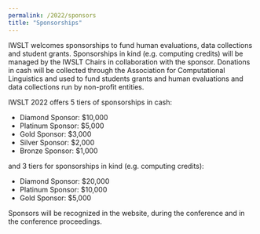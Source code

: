 ```yaml
---
permalink: /2022/sponsors
title: "Sponsorships"
---
```


IWSLT welcomes sponsorships to fund human evaluations, data collections and student grants. 
Sponsorships in kind (e.g. computing credits) will be managed by the IWSLT Chairs in collaboration 
with the sponsor. Donations in cash will be collected through the Association for Computational Linguistics 
and used to fund students grants and human evaluations and data collections run by non-profit 
entities.

IWSLT 2022 offers 5 tiers of sponsorships in cash: 

- Diamond Sponsor: $10,000 
- Platinum Sponsor: $5,000 
- Gold Sponsor:     $3,000 
- Silver Sponsor:   $2,000 
- Bronze Sponsor:   $1,000  

and 3 tiers for sponsorships in kind (e.g. computing credits):

- Diamond Sponsor: $20,000
- Platinum Sponsor: $10,000
- Gold Sponsor:      $5,000  

Sponsors will be recognized in the website, during the conference and in the conference proceedings. 


